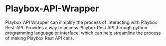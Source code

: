 # Playbox-API-Wrapper
Playbox API Wrapper can simplify the process of interacting with Playbox Rest-API. Provides a way to access Playbox Rest API through python programming language or interface, which can help streamline the process of making Playbox Rest API calls.
